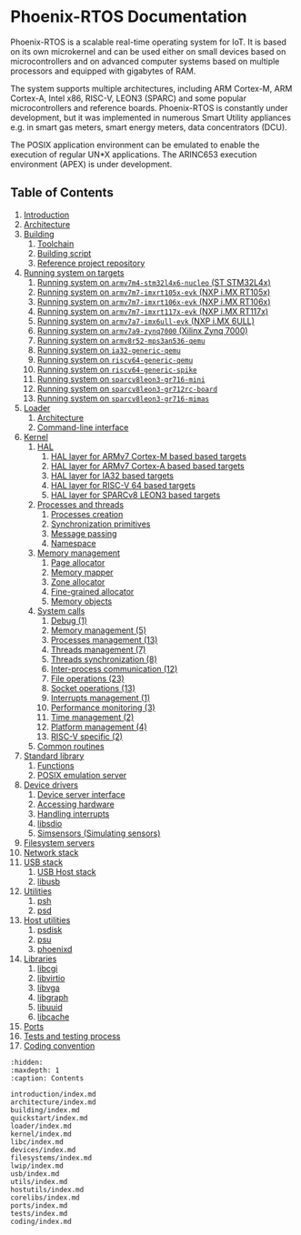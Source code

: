 <!-- Phoenix-RTOS documentation master file -->

# Phoenix-RTOS Documentation

Phoenix-RTOS is a scalable real-time operating system for IoT. It is based on its own microkernel and can be used
either on small devices based on microcontrollers and on advanced computer systems based on multiple processors and
equipped with gigabytes of RAM.

The system supports multiple architectures, including ARM Cortex-M, ARM Cortex-A, Intel x86, RISC-V, LEON3 (SPARC)
and some popular microcontrollers and reference boards. Phoenix-RTOS is constantly under development, but it was
implemented in numerous Smart Utility appliances e.g. in smart gas meters, smart energy meters, data concentrators
(DCU).

The POSIX application environment can be emulated to enable the execution of regular UN*X applications.
The ARINC653 execution environment (APEX) is under development.

## Table of Contents

1. [Introduction](introduction/index.md)
2. [Architecture](architecture/index.md)
3. [Building](building/index.md)
    1. [Toolchain](building/toolchain.md)
    2. [Building script](building/script.md)
    3. [Reference project repository](building/project.md)
4. [Running system on targets](quickstart/index.md)
    1. [Running system on `armv7m4-stm32l4x6-nucleo` (ST STM32L4x)](quickstart/armv7m4-stm32l4x6-nucleo.md)
    2. [Running system on `armv7m7-imxrt105x-evk` (NXP i.MX RT105x)](quickstart/armv7m7-imxrt105x-evk.md)
    3. [Running system on `armv7m7-imxrt106x-evk` (NXP i.MX RT106x)](quickstart/armv7m7-imxrt106x-evk.md)
    4. [Running system on `armv7m7-imxrt117x-evk` (NXP i.MX RT117x)](quickstart/armv7m7-imxrt117x-evk.md)
    5. [Running system on `armv7a7-imx6ull-evk` (NXP i.MX 6ULL)](quickstart/armv7a7-imx6ull-evk.md)
    6. [Running system on `armv7a9-zynq7000` (Xilinx Zynq 7000)](quickstart/armv7a9-zynq7000.md)
    7. [Running system on `armv8r52-mps3an536-qemu`](quickstart/armv8r52-mps3an536-qemu.md)
    8. [Running system on `ia32-generic-qemu`](quickstart/ia32-generic-qemu.md)
    9. [Running system on `riscv64-generic-qemu`](quickstart/riscv64-generic-qemu.md)
    10. [Running system on `riscv64-generic-spike`](quickstart/riscv64-generic-spike.md)
    11. [Running system on `sparcv8leon3-gr716-mini`](quickstart/sparcv8leon3-gr716-mini.md)
    12. [Running system on `sparcv8leon3-gr712rc-board`](quickstart/sparcv8leon3-gr712rc-board)
    13. [Running system on `sparcv8leon3-gr716-mimas`](quickstart/sparcv8leon3-gr716-mimas)
5. [Loader](loader/index.md)
    1. [Architecture](loader/architecture.md)
    2. [Command-line interface](loader/cli.md)
6. [Kernel](kernel/index.md)
    1. [HAL](kernel/hal/index.md)
        1. [HAL layer for ARMv7 Cortex-M based based targets](kernel/hal/armv7m.md)
        2. [HAL layer for ARMv7 Cortex-A based based targets](kernel/hal/armv7a.md)
        3. [HAL layer for IA32 based targets](kernel/hal/ia32.md)
        4. [HAL layer for RISC-V 64 based targets](kernel/hal/riscv64.md)
        5. [HAL layer for SPARCv8 LEON3 based targets](kernel/hal/sparcv8leon3.md)
    2. [Processes and threads](kernel/proc/index.md)
        1. [Processes creation](kernel/proc/forking.md)
        2. [Synchronization primitives](kernel/proc/sync.md)
        3. [Message passing](kernel/proc/msg.md)
        4. [Namespace](kernel/proc/namespace.md)
    3. [Memory management](kernel/vm/index.md)
        1. [Page allocator](kernel/vm/page.md)
        2. [Memory mapper](kernel/vm/mapper.md)
        3. [Zone allocator](kernel/vm/zalloc.md)
        4. [Fine-grained allocator](kernel/vm/kmalloc.md)
        5. [Memory objects](kernel/vm/objects.md)
    4. [System calls](kernel/syscalls/index.md)
        1. [Debug (1)](kernel/syscalls/debug.md)
        2. [Memory management (5)](kernel/syscalls/mem.md)
        3. [Processes management (13)](kernel/syscalls/proc.md)
        4. [Threads management (7)](kernel/syscalls/threads.md)
        5. [Threads synchronization (8)](kernel/syscalls/sync.md)
        6. [Inter-process communication (12)](kernel/syscalls/ipc.md)
        7. [File operations (23)](kernel/syscalls/file.md (32))
        8. [Socket operations (13)](kernel/syscalls/socket.md)
        9. [Interrupts management (1)](kernel/syscalls/interrupts.md)
        10. [Performance monitoring (3)](kernel/syscalls/perf.md)
        11. [Time management (2)](kernel/syscalls/time.md)
        12. [Platform management (4)](kernel/syscalls/platform.md)
        13. [RISC-V specific (2)](kernel/syscalls/riscv.md)
    5. [Common routines](kernel/lib.md)
7. [Standard library](libc/index.md)
    1. [Functions](libc/functions/index.md)
    2. [POSIX emulation server](libc/posix.md)
8. [Device drivers](devices/index.md)
    1. [Device server interface](devices/interface.md)
    2. [Accessing hardware](devices/hwaccess.md)
    3. [Handling interrupts](devices/interrupts.md)
    4. [libsdio](devices/libsdio.md)
    5. [Simsensors (Simulating sensors)](devices/sensors/simsensors.md)
9. [Filesystem servers](filesystems/index.md)
10. [Network stack](lwip/index.md)
11. [USB stack](usb/index.md)
    1. [USB Host stack](usb/usbhost.md)
    2. [libusb](usb/libusb.md)
12. [Utilities](utils/index.md)
    1. [psh](utils/psh/index.md)
    2. [psd](utils/psd.md)
13. [Host utilities](hostutils/index.md)
    1. [psdisk](hostutils/psdisk.md)
    2. [psu](hostutils/psu.md)
    3. [phoenixd](hostutils/phoenixd.md)
14. [Libraries](corelibs/index.md)
    1. [libcgi](corelibs/libcgi.md)
    2. [libvirtio](corelibs/libvirtio.md)
    3. [libvga](corelibs/libvga.md)
    4. [libgraph](corelibs/libgraph.md)
    5. [libuuid](corelibs/libuuid.md)
    6. [libcache](corelibs/libcache.md)
15. [Ports](ports/index.md)
16. [Tests and testing process](tests/index.md)
17. [Coding convention](coding/index.md)

```{toctree}
:hidden:
:maxdepth: 1
:caption: Contents

introduction/index.md
architecture/index.md
building/index.md
quickstart/index.md
loader/index.md
kernel/index.md
libc/index.md
devices/index.md
filesystems/index.md
lwip/index.md
usb/index.md
utils/index.md
hostutils/index.md
corelibs/index.md
ports/index.md
tests/index.md
coding/index.md
```
